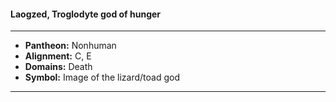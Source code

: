 #### Laogzed, Troglodyte god of hunger
___

- **Pantheon:** Nonhuman
- **Alignment:** C, E
- **Domains:** Death
- **Symbol:** Image of the lizard/toad god
___
